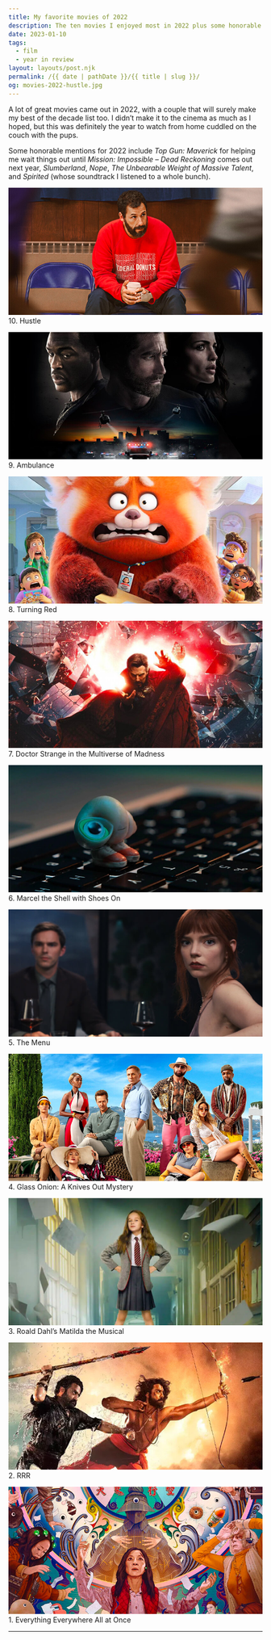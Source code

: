 ```yaml
---
title: My favorite movies of 2022
description: The ten movies I enjoyed most in 2022 plus some honorable mentions.
date: 2023-01-10
tags: 
  - film
  - year in review
layout: layouts/post.njk
permalink: /{{ date | pathDate }}/{{ title | slug }}/
og: movies-2022-hustle.jpg
---
```


A lot of great movies came out in 2022, with a couple that will surely make my best of the decade list too. I didn’t make it to the cinema as much as I hoped, but this was definitely the year to watch from home cuddled on the couch with the pups.

Some honorable mentions for 2022 include _Top Gun: Maverick_ for helping me wait things out until _Mission: Impossible – Dead Reckoning_ comes out next year, _Slumberland_, _Nope_, _The Unbearable Weight of Massive Talent_, and _Spirited_ (whose soundtrack I listened to a whole bunch).

![Adam Sandler holding a coffee on the sidelines of a basketball court](/img/movies-2022-hustle.jpg) 10. Hustle

![Yahya Abdul-Mateen II, Jake Gyllenhaal, and Eiza González; an ambulance being chased by cops ](/img/movies-2022-ambulance.jpg) 9. Ambulance

![an animated giant, embarrassed red panda surrounded by shocked teenagers](/img/movies-2022-turning-red.jpg) 8. Turning Red

![Doctor Strange doing his hand magic while imagery in glass shatters behind him](/img/movies-2022-doctor-strange.jpg) 7. Doctor Strange in the Multiverse of Madness

![Marcel, a tiny shell with shoes stands on a laptop keyboard looking up at the screen](/img/movies-2022-marcel.jpg) 6. Marcel the Shell with Shoes On

![Anya Taylor-Joy looks back at the camera from a dining table with Nicholas Hoult](/img/movies-2022-the-menu.jpg) 5. The Menu

![the cast of Glass Onion](/img/movies-2022-glass-onion.jpg) 4. Glass Onion: A Knives Out Mystery

![Matilda stands triumphantly in a hallway with her hands on her hips](/img/movies-2022-matilda.jpg) 3. Roald Dahl’s Matilda the Musical

![N. T. Rama Rao Jr. and Ram Charan leaping forward with spear and bow and arrow](/img/movies-2022-rrr.jpg) 2. RRR

![illustration of Michelle Yeoh, Stephanie Hsu, and Jamie Lee Curtis](/img/movies-2022-everything-everywhere.jpg) 1. Everything Everywhere All at Once

---
